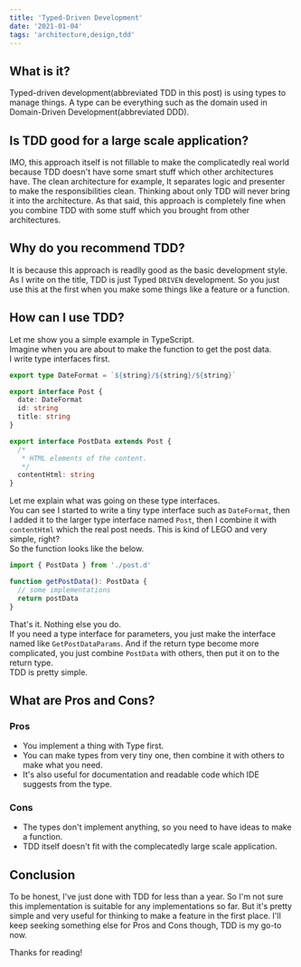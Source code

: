 ```yaml
---
title: 'Typed-Driven Development'
date: '2021-01-04'
tags: 'architecture,design,tdd'
---
```


## What is it?

Typed-driven development(abbreviated TDD in this post) is using types to manage things. A type can be everything such as the domain used in Domain-Driven Development(abbreviated DDD).

## Is TDD good for a large scale application?

IMO, this approach itself is not fillable to make the complicatedly real world because TDD doesn't have some smart stuff which other architectures have. The clean architecture for example, It separates logic and presenter to make the responsibilities clean. Thinking about only TDD will never bring it into the architecture. As that said, this approach is completely fine when you combine TDD with some stuff which you brought from other architectures.

## Why do you recommend TDD?

It is because this approach is readlly good as the basic development style. As I write on the title, TDD is just Typed `DRIVEN` development. So you just use this at the first when you make some things like a feature or a function.

## How can I use TDD?

Let me show you a simple example in TypeScript.  
Imagine when you are about to make the function to get the post data.  
I write type interfaces first.

```typescript
export type DateFormat = `${string}/${string}/${string}`

export interface Post {
  date: DateFormat
  id: string
  title: string
}

export interface PostData extends Post {
  /*
   * HTML elements of the content.
   */
  contentHtml: string
}
```

Let me explain what was going on these type interfaces.  
You can see I started to write a tiny type interface such as `DateFormat`, then I added it to the larger type interface named `Post`, then I combine it with `contentHtml` which the real post needs. This is kind of LEGO and very simple, right?  
So the function looks like the below.

```typescript
import { PostData } from './post.d'

function getPostData(): PostData {
  // some implementations
  return postData
}
```

That's it. Nothing else you do.  
If you need a type interface for parameters, you just make the interface named like `GetPostDataParams`. And if the return type become more complicated, you just combine `PostData` with others, then put it on to the return type.  
TDD is pretty simple.

## What are Pros and Cons?

### Pros

- You implement a thing with Type first.
- You can make types from very tiny one, then combine it with others to make what you need.
- It's also useful for documentation and readable code which IDE suggests from the type.

### Cons

- The types don't implement anything, so you need to have ideas to make a function.
- TDD itself doesn't fit with the complecatedly large scale application.

## Conclusion

To be honest, I've just done with TDD for less than a year. So I'm not sure this implementation is suitable for any implementations so far. But it's pretty simple and very useful for thinking to make a feature in the first place. I'll keep seeking something else for Pros and Cons though, TDD is my go-to now.

Thanks for reading!
